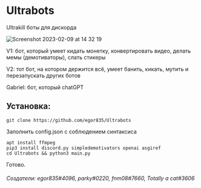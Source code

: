 # Ultrabots
Ultrakill боты для дискорда

![Screenshot 2023-02-09 at 14 32 19](https://user-images.githubusercontent.com/90187830/217801433-c50c314e-04a6-4b1f-bb83-391f00574b13.png)

V1: бот, который умеет кидать монетку, конвертировать видео, делать мемы (демотиваторы), слать стикеры

V2: тот бот, на котором держится всё, умеет банить, кикать, мутить и перезапускать других ботов

Gabriel: бот, который chatGPT

## Установка:
```
git clone https://github.com/egor835/Ultrabots
```

Заполнить config.json с соблюдением синтаксиса

```
apt install ffmpeg
pip3 install discord.py simpledemotivators openai asgiref
cd Ultrabots && python3 main.py
```
Готово.

###### Создатели: egor835#4096, parky#0220, fnm08#7660, Totally a cat#3606

